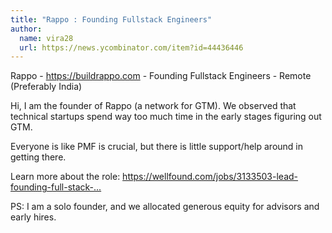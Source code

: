 ```yaml
---
title: "Rappo : Founding Fullstack Engineers"
author:
  name: vira28
  url: https://news.ycombinator.com/item?id=44436446
---
```

Rappo - <a href="https:&#x2F;&#x2F;buildrappo.com" rel="nofollow">https:&#x2F;&#x2F;buildrappo.com</a> - Founding Fullstack Engineers - Remote (Preferably India)

Hi, I am the founder of Rappo (a network for GTM). We observed that technical startups spend way too much time in the early stages figuring out GTM.

Everyone is like PMF is crucial, but there is little support&#x2F;help around in getting there.

Learn more about the role: <a href="https:&#x2F;&#x2F;wellfound.com&#x2F;jobs&#x2F;3133503-lead-founding-full-stack-engineer" rel="nofollow">https:&#x2F;&#x2F;wellfound.com&#x2F;jobs&#x2F;3133503-lead-founding-full-stack-...</a>

PS: I am a solo founder, and we allocated generous equity for advisors and early hires.
<JobApplication />

